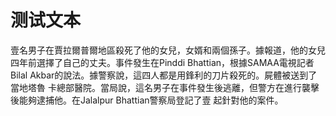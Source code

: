 # 测试文本

壹名男子在賈拉爾普爾地區殺死了他的女兒，女婿和兩個孫子。據報道，他的女兒四年前選擇了自己的丈夫。事件發生在Pinddi Bhattian，根據SAMAA電視記者Bilal Akbar的說法。據警察說，這四人都是用鋒利的刀片殺死的。屍體被送到了當地塔魯
卡總部醫院。當局說，這名男子在事件發生後逃離，但警方在進行襲擊後能夠逮捕他。在Jalalpur Bhattian警察局登記了壹
起針對他的案件。